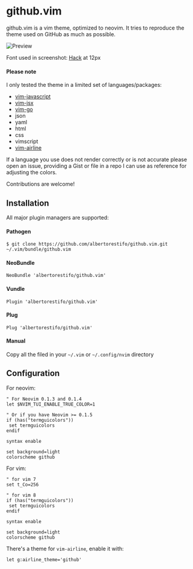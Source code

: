 # github.vim

github.vim is a vim theme, optimized to neovim. It tries to reproduce the
theme used on GitHub as much as possible.

![Preview](https://i.imgur.com/cdxSVlZ.png)

Font used in screenshot: [Hack](https://github.com/chrissimpkins/Hack) at 12px

#### Please note

I only tested the theme in a limited set of languages/packages:

- [vim-javascript](https://github.com/pangloss/vim-javascript)
- [vim-jsx](https://github.com/mxw/vim-jsx)
- [vim-go](https://github.com/fatih/vim-go)
- json
- yaml
- html
- css
- vimscript
- [vim-airline](https://github.com/vim-airline/vim-airline)

If a language you use does not render correctly or is not accurate please open
an issue, providing a Gist or file in a repo I can use as reference for
adjusting the colors.

Contributions are welcome!

## Installation

All major plugin managers are supported:

#### Pathogen

```
$ git clone https://github.com/albertorestifo/github.vim.git ~/.vim/bundle/github.vim
```

#### NeoBundle

```
NeoBundle 'albertorestifo/github.vim'
```

#### Vundle

```
Plugin 'albertorestifo/github.vim'
```

#### Plug

```
Plug 'albertorestifo/github.vim'
```

#### Manual

Copy all the filed in your `~/.vim` or `~/.config/nvim` directory


## Configuration

For neovim:

```
" For Neovim 0.1.3 and 0.1.4
let $NVIM_TUI_ENABLE_TRUE_COLOR=1

" Or if you have Neovim >= 0.1.5
if (has("termguicolors"))
 set termguicolors
endif

syntax enable

set background=light
colorscheme github
```

For vim:

```vim
" for vim 7
set t_Co=256

" for vim 8
if (has("termguicolors"))
 set termguicolors
endif

syntax enable

set background=light
colorscheme github
```

There's a theme for `vim-airline`, enable it with:

```vim
let g:airline_theme='github'
```

